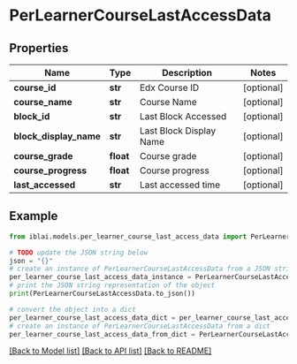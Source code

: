 # PerLearnerCourseLastAccessData


## Properties

Name | Type | Description | Notes
------------ | ------------- | ------------- | -------------
**course_id** | **str** | Edx Course ID | [optional] 
**course_name** | **str** | Course Name | [optional] 
**block_id** | **str** | Last Block Accessed | [optional] 
**block_display_name** | **str** | Last Block Display Name | [optional] 
**course_grade** | **float** | Course grade | [optional] 
**course_progress** | **float** | Course progress | [optional] 
**last_accessed** | **str** | Last accessed time | [optional] 

## Example

```python
from iblai.models.per_learner_course_last_access_data import PerLearnerCourseLastAccessData

# TODO update the JSON string below
json = "{}"
# create an instance of PerLearnerCourseLastAccessData from a JSON string
per_learner_course_last_access_data_instance = PerLearnerCourseLastAccessData.from_json(json)
# print the JSON string representation of the object
print(PerLearnerCourseLastAccessData.to_json())

# convert the object into a dict
per_learner_course_last_access_data_dict = per_learner_course_last_access_data_instance.to_dict()
# create an instance of PerLearnerCourseLastAccessData from a dict
per_learner_course_last_access_data_from_dict = PerLearnerCourseLastAccessData.from_dict(per_learner_course_last_access_data_dict)
```
[[Back to Model list]](../README.md#documentation-for-models) [[Back to API list]](../README.md#documentation-for-api-endpoints) [[Back to README]](../README.md)


